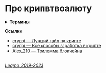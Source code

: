 # Про крипвтвоалюту #
 
<details><summary><b>Термины </b></summary><p>

<b>Блокчейн</b>
- .
- .

<b>Блокчейн</b>
- .
- .

<br></p>
</details>

**Ссылки**
- [cryppi — Лучший гайд по крипте](https://teletype.in/@cryppi/howtocrypto)
- [cryppi — Все способы заработка в крипте](https://teletype.in/@cryppi/howtoearn)
- [Alex_210 — Трилемма блокчейна](https://habr.com/ru/articles/655633/)
  <br> 
  <br> 

*[Legmo, 2019-2023](https://github.com/Legmo/notes/)*